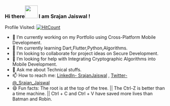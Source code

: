 ### Hi there<img src="https://media.tenor.com/images/3b388fe03da271d2674faf85eb7c3fcd/tenor.gif" width=40 height=40 />  I am Srajan Jaiswal !
Profile Visited:
[![HitCount](http://hits.dwyl.com/Srajan-Jaiswal/Srajan-Jaiswal.svg)](http://hits.dwyl.com/Srajan-Jaiswal/Srajan-Jaiswal)

- 🔭 I’m currently working on my Portfolio using Cross-Platform Mobile Development.
- 🌱 I’m currently learning Dart,Flutter,Python,Algorithms.
- 👯 I’m looking to collaborate for project ideas on Secure Development.
- 🤔 I’m looking for help with Integrating Cryptographic Algorithms into Mobile Development.
- 💬 Ask me about Technical stuffs.
- 📫 How to reach me: [LinkedIn- SrajanJaiswal](https://www.linkedin.com/in/srajan-jaiswal-28a66b190/) , [Twitter- @_Srajan_Jaiswal](https://twitter.com/_Srajan_Jaiswal) 
- 😄 Fun facts: The root is at the top of the tree. ||  The Ctrl-Z is better than a time machine. || Ctrl + C and Ctrl + V have saved more lives than Batman and Robin.

